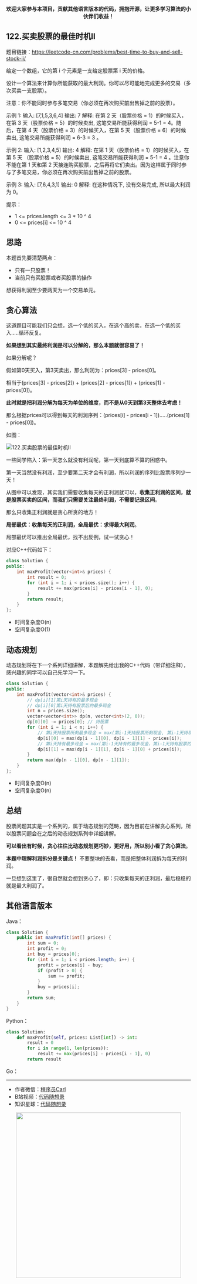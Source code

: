 <p align="center">
  <a href="https://mp.weixin.qq.com/s/QVF6upVMSbgvZy8lHZS3CQ"><img src="https://img.shields.io/badge/知识星球-代码随想录-blue" alt=""></a>
  <a href="https://mp.weixin.qq.com/s/b66DFkOp8OOxdZC_xLZxfw"><img src="https://img.shields.io/badge/刷题-微信群-green" alt=""></a>
  <a href="https://img-blog.csdnimg.cn/20201210231711160.png"><img src="https://img.shields.io/badge/公众号-代码随想录-brightgreen" alt=""></a>
  <a href="https://space.bilibili.com/525438321"><img src="https://img.shields.io/badge/B站-代码随想录-orange" alt=""></a>
</p>
<p align="center"><strong>欢迎大家参与本项目，贡献其他语言版本的代码，拥抱开源，让更多学习算法的小伙伴们收益！</strong></p>


## 122.买卖股票的最佳时机II

题目链接：https://leetcode-cn.com/problems/best-time-to-buy-and-sell-stock-ii/

给定一个数组，它的第 i 个元素是一支给定股票第 i 天的价格。

设计一个算法来计算你所能获取的最大利润。你可以尽可能地完成更多的交易（多次买卖一支股票）。

注意：你不能同时参与多笔交易（你必须在再次购买前出售掉之前的股票）。


示例 1:
输入: [7,1,5,3,6,4]
输出: 7
解释: 在第 2 天（股票价格 = 1）的时候买入，在第 3 天（股票价格 = 5）的时候卖出, 这笔交易所能获得利润 = 5-1 = 4。随后，在第 4 天（股票价格 = 3）的时候买入，在第 5 天（股票价格 = 6）的时候卖出, 这笔交易所能获得利润 = 6-3 = 3 。

示例 2:
输入: [1,2,3,4,5]
输出: 4
解释: 在第 1 天（股票价格 = 1）的时候买入，在第 5 天 （股票价格 = 5）的时候卖出, 这笔交易所能获得利润 = 5-1 = 4 。注意你不能在第 1 天和第 2 天接连购买股票，之后再将它们卖出。因为这样属于同时参与了多笔交易，你必须在再次购买前出售掉之前的股票。

示例 3:
输入: [7,6,4,3,1]
输出: 0
解释: 在这种情况下, 没有交易完成, 所以最大利润为 0。

提示：
* 1 <= prices.length <= 3 * 10 ^ 4
* 0 <= prices[i] <= 10 ^ 4

## 思路

本题首先要清楚两点：

* 只有一只股票！
* 当前只有买股票或者买股票的操作

想获得利润至少要两天为一个交易单元。

## 贪心算法

这道题目可能我们只会想，选一个低的买入，在选个高的卖，在选一个低的买入.....循环反复。

**如果想到其实最终利润是可以分解的，那么本题就很容易了！**

如果分解呢？

假如第0天买入，第3天卖出，那么利润为：prices[3] - prices[0]。

相当于(prices[3] - prices[2]) + (prices[2] - prices[1]) + (prices[1] - prices[0])。

**此时就是把利润分解为每天为单位的维度，而不是从0天到第3天整体去考虑！**

那么根据prices可以得到每天的利润序列：(prices[i] - prices[i - 1]).....(prices[1] - prices[0])。

如图：

![122.买卖股票的最佳时机II](https://img-blog.csdnimg.cn/2020112917480858.png)

一些同学陷入：第一天怎么就没有利润呢，第一天到底算不算的困惑中。

第一天当然没有利润，至少要第二天才会有利润，所以利润的序列比股票序列少一天！

从图中可以发现，其实我们需要收集每天的正利润就可以，**收集正利润的区间，就是股票买卖的区间，而我们只需要关注最终利润，不需要记录区间**。

那么只收集正利润就是贪心所贪的地方！

**局部最优：收集每天的正利润，全局最优：求得最大利润**。

局部最优可以推出全局最优，找不出反例，试一试贪心！

对应C++代码如下：

```C++
class Solution {
public:
    int maxProfit(vector<int>& prices) {
        int result = 0;
        for (int i = 1; i < prices.size(); i++) {
            result += max(prices[i] - prices[i - 1], 0);
        }
        return result;
    }
};
```
* 时间复杂度O(n)
* 空间复杂度O(1)

## 动态规划

动态规划将在下一个系列详细讲解，本题解先给出我的C++代码（带详细注释），感兴趣的同学可以自己先学习一下。

```C++
class Solution {
public:
    int maxProfit(vector<int>& prices) {
        // dp[i][1]第i天持有的最多现金
        // dp[i][0]第i天持有股票后的最多现金
        int n = prices.size();
        vector<vector<int>> dp(n, vector<int>(2, 0));
        dp[0][0] -= prices[0]; // 持股票
        for (int i = 1; i < n; i++) {
            // 第i天持股票所剩最多现金 = max(第i-1天持股票所剩现金, 第i-1天持现金-买第i天的股票)
            dp[i][0] = max(dp[i - 1][0], dp[i - 1][1] - prices[i]);
            // 第i天持有最多现金 = max(第i-1天持有的最多现金，第i-1天持有股票的最多现金+第i天卖出股票)
            dp[i][1] = max(dp[i - 1][1], dp[i - 1][0] + prices[i]);
        }
        return max(dp[n - 1][0], dp[n - 1][1]);
    }
};
```
* 时间复杂度O(n)
* 空间复杂度O(n)

## 总结

股票问题其实是一个系列的，属于动态规划的范畴，因为目前在讲解贪心系列，所以股票问题会在之后的动态规划系列中详细讲解。

**可以看出有时候，贪心往往比动态规划更巧妙，更好用，所以别小看了贪心算法**。

**本题中理解利润拆分是关键点！** 不要整块的去看，而是把整体利润拆为每天的利润。

一旦想到这里了，很自然就会想到贪心了，即：只收集每天的正利润，最后稳稳的就是最大利润了。

## 其他语言版本


Java：
```java
class Solution {
    public int maxProfit(int[] prices) {
        int sum = 0;
        int profit = 0;
        int buy = prices[0];
        for (int i = 1; i < prices.length; i++) {
            profit = prices[i] - buy;
            if (profit > 0) {
                sum += profit;
            }
            buy = prices[i];
        }
        return sum;
    }
}
```

Python：
```python
class Solution:
    def maxProfit(self, prices: List[int]) -> int:
        result = 0
        for i in range(1, len(prices)):
            result += max(prices[i] - prices[i - 1], 0)
        return result
```

Go：




-----------------------
* 作者微信：[程序员Carl](https://mp.weixin.qq.com/s/b66DFkOp8OOxdZC_xLZxfw)
* B站视频：[代码随想录](https://space.bilibili.com/525438321)
* 知识星球：[代码随想录](https://mp.weixin.qq.com/s/QVF6upVMSbgvZy8lHZS3CQ)
<div align="center"><img src=../pics/公众号.png width=450 alt=> </img></div>